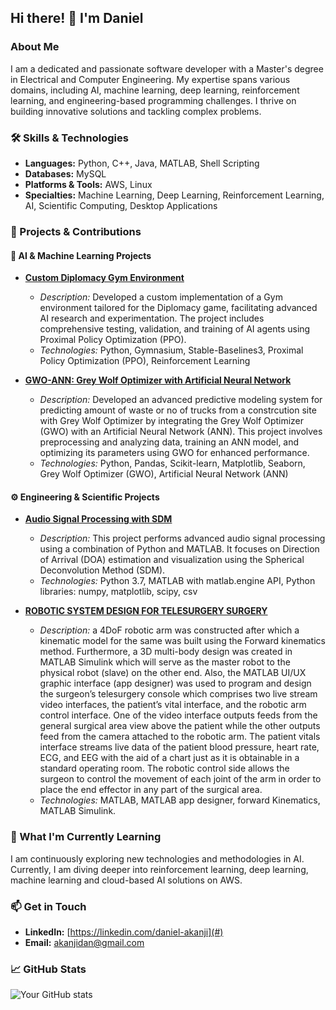 ## Hi there! 👋 I'm Daniel

### About Me

I am a dedicated and passionate software developer with a Master's degree in Electrical and Computer Engineering. My expertise spans various domains, including AI, machine learning, deep learning, reinforcement learning, and engineering-based programming challenges. I thrive on building innovative solutions and tackling complex problems.

### 🛠 Skills & Technologies

- **Languages:** Python, C++, Java, MATLAB, Shell Scripting
- **Databases:** MySQL
- **Platforms & Tools:** AWS, Linux
- **Specialties:** Machine Learning, Deep Learning, Reinforcement Learning, AI, Scientific Computing, Desktop Applications

### 🔭 Projects & Contributions

#### 🧠 AI & Machine Learning Projects
- **[Custom Diplomacy Gym Environment ](#)**
  - *Description:* Developed a custom implementation of a Gym environment tailored for the Diplomacy game, facilitating advanced AI research and experimentation. The project includes comprehensive testing, validation, and training of AI agents using Proximal Policy Optimization (PPO).
  - *Technologies:* Python, Gymnasium, Stable-Baselines3, Proximal Policy Optimization (PPO), Reinforcement Learning


- **[GWO-ANN: Grey Wolf Optimizer with Artificial Neural Network](#)**
  - *Description:* Developed an advanced predictive modeling system for predicting amount of waste or no of trucks from a constrcution site with Grey Wolf Optimizer by integrating the Grey Wolf Optimizer (GWO) with an Artificial Neural Network (ANN). This project involves preprocessing and analyzing data, training an ANN model, and optimizing its parameters using GWO for enhanced performance.
  - *Technologies:* Python, Pandas, Scikit-learn, Matplotlib, Seaborn, Grey Wolf Optimizer (GWO), Artificial Neural Network (ANN)

#### ⚙️ Engineering & Scientific Projects
- **[Audio Signal Processing with SDM](#)**
  - *Description:* This project performs advanced audio signal processing using a combination of Python and MATLAB. It focuses on Direction of Arrival (DOA) estimation and visualization using the Spherical Deconvolution Method (SDM).
  - *Technologies:* Python 3.7, MATLAB with matlab.engine API, Python libraries: numpy, matplotlib, scipy, csv 

- **[ROBOTIC SYSTEM DESIGN FOR TELESURGERY SURGERY](#)**
  - *Description:*  a 4DoF robotic arm was constructed after which a kinematic model for the same was built using the Forward kinematics method. Furthermore, a 3D multi-body design was created in MATLAB Simulink which will serve as the master robot to the physical robot (slave) on the other end. Also, the MATLAB UI/UX graphic interface (app designer) was used to program and design the surgeon’s telesurgery console which comprises two live stream video interfaces, the patient’s vital interface, and the robotic arm control interface. One of the video interface outputs feeds from the general surgical area view above the patient while the other outputs feed from the camera attached to the robotic arm. The patient vitals interface streams live data of the patient blood pressure, heart rate, ECG, and EEG with the aid of a chart just as it is obtainable in a standard operating room. The robotic control side allows the surgeon to control the movement of each joint of the arm in order to place the end effector in any part of the surgical area.
  - *Technologies:* MATLAB, MATLAB app designer, forward Kinematics, MATLAB Simulink.



### 🌱 What I'm Currently Learning
I am continuously exploring new technologies and methodologies in AI. Currently, I am diving deeper into reinforcement learning, deep learning, machine learning and cloud-based AI solutions on AWS.

### 📫 Get in Touch
- **LinkedIn:** [https://linkedin.com/daniel-akanji](#)
- **Email:** [akanjidan@gmail.com](mailto:akanjidan@gmail.com)

### 📈 GitHub Stats
![Your GitHub stats](https://github-readme-stats.vercel.app/api?username=akanjidane&show_icons=true&theme=radical)
